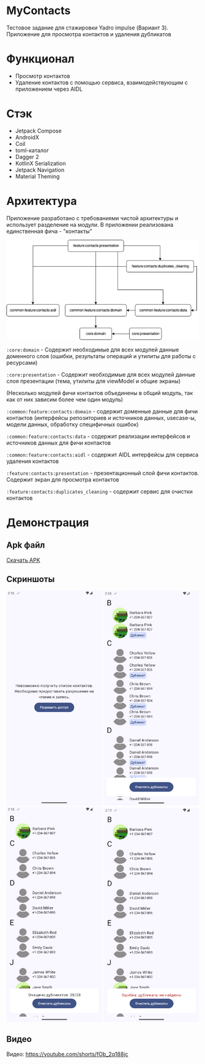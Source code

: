 # MyContacts
Тестовое задание для стажировки Yadro impulse (Вариант 3). Приложение для просмотра контактов и удаления дубликатов

# Функционал
- Просмотр контактов
- Удаление контактов с помощью сервиса, взаимодействующим с приложением через AIDL

# Стэк
- Jetpack Compose
- AndroidX
- Coil
- toml-каталог
- Dagger 2
- KotlinX Serialization
- Jetpack Navigation
- Material Theming

# Архитектура
Приложение разработано с требованиями чистой архитектуры и использует разделение на модули. В приложении реализована единственная фича - "контакты"

<img src="img/modules.png">

``:core:domain`` - Содержит необходимые для всех модулей данные доменного слоя (ошибки, результаты операций и утилиты для работы с ресурсами)

``:core:presentation`` - Содержит необходимые для всех модулей данные слоя презентации (тема, утилиты для viewModel и общие экраны)

(Несколько модулей фичи контактов объединены в общий модуль, так как от них зависим более чем один модуль)

``:common:feature:contacts:domain`` - содержит доменные данные для фичи контактов (интерфейсы репозиториев и источников данных, usecase-ы, модели данных, обработку специфичных ошибок)

``:common:feature:contacts:data`` - содержит реализации интерфейсов и источников данных для фичи контактов

``:common:feature:contacts:aidl`` - содержит AIDL интерфейсы для сервиса удаления контактов

``:feature:contacts:presentation`` - презентационный слой фичи контактов. Содержит экран для просмотра контактов

``:feature:contacts:duplicates_cleaning`` - содержит сервис для очистки контактов

# Демонстрация

## Apk файл

[Скачать APK](./mycontacts.apk)

## Скриншоты

<img src="img/screenshots/1.png" width="250">

<img src="img/screenshots/2.png" width="250">

<img src="img/screenshots/3.png" width="250">

<img src="img/screenshots/4.png" width="250">

## Видео
Видео: https://youtube.com/shorts/fOb_2q188jc